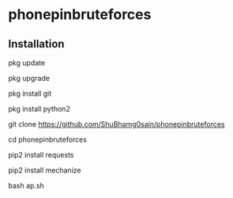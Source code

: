 # phonepinbruteforces



## Installation

pkg update

pkg upgrade

pkg install git

pkg install python2

git clone https://github.com/ShuBhamg0sain/phonepinbruteforces

cd phonepinbruteforces

pip2 install requests

pip2 install mechanize

bash ap.sh


